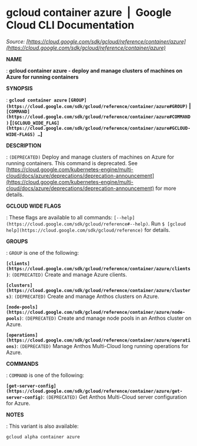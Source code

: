 # gcloud container azure  |  Google Cloud CLI Documentation

*Source: [https://cloud.google.com/sdk/gcloud/reference/container/azure](https://cloud.google.com/sdk/gcloud/reference/container/azure)*

**NAME**

: **gcloud container azure - deploy and manage clusters of machines on Azure for running containers**

**SYNOPSIS**

: **`gcloud container azure` `[GROUP](https://cloud.google.com/sdk/gcloud/reference/container/azure#GROUP)` | `[COMMAND](https://cloud.google.com/sdk/gcloud/reference/container/azure#COMMAND)` [`[GCLOUD_WIDE_FLAG](https://cloud.google.com/sdk/gcloud/reference/container/azure#GCLOUD-WIDE-FLAGS) …`]**

**DESCRIPTION**

: `(DEPRECATED)` Deploy and manage clusters of machines on Azure for
running containers.
This command is deprecated. See [https://cloud.google.com/kubernetes-engine/multi-cloud/docs/azure/deprecations/deprecation-announcement](https://cloud.google.com/kubernetes-engine/multi-cloud/docs/azure/deprecations/deprecation-announcement)
for more details.

**GCLOUD WIDE FLAGS**

: These flags are available to all commands: `[--help](https://cloud.google.com/sdk/gcloud/reference#--help)`.
Run `$ [gcloud help](https://cloud.google.com/sdk/gcloud/reference)` for details.

**GROUPS**

: ``GROUP`` is one of the following:

**`[clients](https://cloud.google.com/sdk/gcloud/reference/container/azure/clients)`**:
`(DEPRECATED)` Create and manage Azure clients.

**`[clusters](https://cloud.google.com/sdk/gcloud/reference/container/azure/clusters)`**:
`(DEPRECATED)` Create and manage Anthos clusters on Azure.

**`[node-pools](https://cloud.google.com/sdk/gcloud/reference/container/azure/node-pools)`**:
`(DEPRECATED)` Create and manage node pools in an Anthos cluster on
Azure.

**`[operations](https://cloud.google.com/sdk/gcloud/reference/container/azure/operations)`**:
`(DEPRECATED)` Manage Anthos Multi-Cloud long running operations for
Azure.

**COMMANDS**

: ``COMMAND`` is one of the following:

**`[get-server-config](https://cloud.google.com/sdk/gcloud/reference/container/azure/get-server-config)`**:
`(DEPRECATED)` Get Anthos Multi-Cloud server configuration for Azure.

**NOTES**

: This variant is also available:

```
gcloud alpha container azure
```
